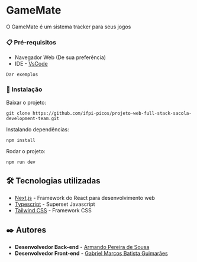 # GameMate

O GameMate é um sistema tracker para seus jogos
### 📋 Pré-requisitos

 

 - Navegador Web (De sua preferência)
 - IDE -  [VsCode](https://code.visualstudio.com/docs)

```
Dar exemplos
```

### 🔧 Instalação

Baixar o projeto:

```
git clone https://github.com/ifpi-picos/projeto-web-full-stack-sacola-development-team.git
```

Instalando dependências:
```
npm install
```
Rodar o projeto:
```
npm run dev
```




## 🛠️ Tecnologias utilizadas



* [Next.js](https://nextjs.org/docs) - Framework do React para desenvolvimento web
* [Typescript](https://www.typescriptlang.org/docs/) - Superset Javascript
* [Tailwind CSS](https://tailwindcss.com/docs/installation) - Framework CSS
## ✒️ Autores


* **Desenvolvedor Back-end** - [Armando Pereira de Sousa](https://github.com/CondeArmand)
* **Desenvolvedor Front-end** - [Gabriel Marcos Batista Guimarães](https://github.com/Gabriell1507)
